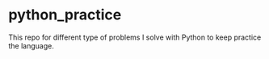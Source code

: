 # python_practice

This repo for different type of problems I solve with Python to keep practice the language.
